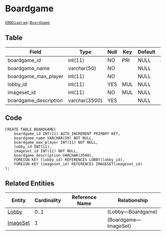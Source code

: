 # Boardgame
[```ERDDiagram```](/ERD/ERDDiagram.md)::[```Boardgame```](/Boardgame.md)

## Table

| Field | Type | Null | Key | Default | Extra |
|-----|-----|-----|-----|-----|-----|
| boardgame_id | int(11) | NO | PRI | NULL | auto_increment |
| boardgame_name | varchar(50) | NO |  | NULL |  |
| boardgame_max_player | int(11) | NO |  | NULL |  |
| lobby_id | int(11) | YES | MUL | NULL |  |
| imageset_id | int(11) | NO | MUL | NULL |  |
| boardgame_description | varchar(3500) | YES |  | NULL |  |

## Code
```MySQL
CREATE TABLE BOARDGAME(
	boardgame_id INT(11) AUTO_INCREMENT PRIMARY KEY,
	boardgame_name VARCHAR(50) NOT NULL,
	boardgame_max_player INT(11) NOT NULL,
	lobby_id INT(11),
	imageset_id INT(11) NOT NULL,
	boardgame_description VARCHAR(3500),
	FOREIGN KEY (lobby_id) REFERENCES LOBBY(lobby_id),
	FOREIGN KEY (imageset_id) REFERENCES IMAGESET(imageset_id)
);
```

## Related Entities

| Entity | Cardinality | Reference Name | Relationship |
|-----|-----|-----|-----|
| [Lobby](/Lobby.md) | 0..1 |  | (Lobby—Boardgame) |
| [ImageSet](/ImageSet.md) | 1 |  | (Boardgame—ImageSet) |

